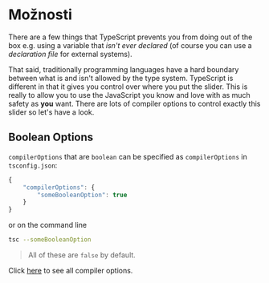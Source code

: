 # Možnosti

There are a few things that TypeScript prevents you from doing out of the box e.g. using a variable that _isn't ever declared_ \(of course you can use a _declaration file_ for external systems\).

That said, traditionally programming languages have a hard boundary between what is and isn't allowed by the type system. TypeScript is different in that it gives you control over where you put the slider. This is really to allow you to use the JavaScript you know and love with as much safety as **you** want. There are lots of compiler options to control exactly this slider so let's have a look.

## Boolean Options

`compilerOptions` that are `boolean` can be specified as `compilerOptions` in `tsconfig.json`:

```javascript
{
    "compilerOptions": {
        "someBooleanOption": true
    }
}
```

or on the command line

```bash
tsc --someBooleanOption
```

> All of these are `false` by default.

Click [here](https://www.typescriptlang.org/docs/handbook/compiler-options.html) to see all compiler options.

